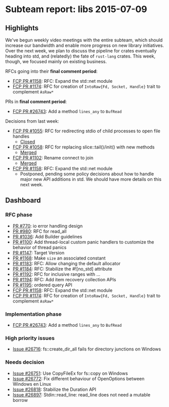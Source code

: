 # Subteam report: libs 2015-07-09

## Highlights

We've begun weekly video meetings with the entire subteam, which should increase
our bandwidth and enable more progress on new library initiatives. Over the next
week, we plan to discuss the pipeline for crates eventually heading into std,
and (relatedly) the fate of `rust-lang` crates. This week, though, we focused
mainly on existing business.

RFCs going into their **final comment period**:

- [FCP PR #1158](https://github.com/rust-lang/rfcs/pull/1158):
  RFC: Expand the std::net module
- [FCP PR #1174](https://github.com/rust-lang/rfcs/pull/1174):
  RFC for creation of `IntoRaw{Fd, Socket, Handle}` trait to complement `AsRaw*`

PRs in **final comment period**:

- [FCP PR  #26743](https://github.com/rust-lang/rust/pull/26743):
  Add a method `lines_any` to `BufRead`

Decisions from last week:

- [FCP PR #1055](https://github.com/rust-lang/rfcs/pull/1055):
  RFC for redirecting stdio of child processes to open file handles
  - [Closed](https://github.com/rust-lang/rfcs/pull/1055#issuecomment-119736323)
- [FCP PR #1058](https://github.com/rust-lang/rfcs/pull/1058):
  RFC for replacing slice::tail()/init() with new methods
  - [Merged](https://github.com/rust-lang/rfcs/pull/1058#issuecomment-119737012)
- [FCP PR #1102](https://github.com/rust-lang/rfcs/pull/1102):
  Rename connect to join
  - [Merged](https://github.com/rust-lang/rfcs/pull/1102#issuecomment-119738931)
- [FCP PR #1158](https://github.com/rust-lang/rfcs/pull/1158):
  RFC: Expand the std::net module
  - Postponed, pending some policy decisions about how to handle major new API
    additions in std. We should have more details on this next week.

## Dashboard

### RFC phase

- [PR #770](https://github.com/rust-lang/rfcs/pull/770):
  io error handling design
- [PR #980](https://github.com/rust-lang/rfcs/pull/980):
  RFC for read_all
- [PR #1036](https://github.com/rust-lang/rfcs/pull/1036):
  Add Builder guidelines
- [PR #1100](https://github.com/rust-lang/rfcs/pull/1100):
  Add thread-local custom panic handlers to customize the behavior of thread panics
- [PR #1147](https://github.com/rust-lang/rfcs/pull/1147):
  Target Version
- [PR #1168](https://github.com/rust-lang/rfcs/pull/1168):
  Make `size` an associated constant
- [PR #1183](https://github.com/rust-lang/rfcs/pull/1183):
  RFC: Allow changing the default allocator
- [PR #1184](https://github.com/rust-lang/rfcs/pull/1184):
  RFC: Stabilize the #![no_std] attribute
- [PR #1192](https://github.com/rust-lang/rfcs/pull/1192):
  RFC for inclusive ranges with ...
- [PR #1194](https://github.com/rust-lang/rfcs/pull/1194):
  RFC: Add item recovery collection APIs
- [PR #1195](https://github.com/rust-lang/rfcs/pull/1195):
  ordered query API
- [FCP PR #1158](https://github.com/rust-lang/rfcs/pull/1158):
  RFC: Expand the std::net module
- [FCP PR #1174](https://github.com/rust-lang/rfcs/pull/1174):
  RFC for creation of `IntoRaw{Fd, Socket, Handle}` trait to complement `AsRaw*`

### Implementation phase

- [FCP PR  #26743](https://github.com/rust-lang/rust/pull/26743):
  Add a method `lines_any` to `BufRead`

### High priority issues

- [Issue #26716](https://github.com/rust-lang/rust/issues/26716):
  fs::create_dir_all fails for directory junctions on Windows

### Needs decision

- [Issue #26751](https://github.com/rust-lang/rust/pull/26751):
  Use CopyFileEx for fs::copy on Windows
- [Issue #26772](https://github.com/rust-lang/rust/pull/26772):
  Fix different behaviour of OpenOptions between Windows en Linux
- [Issue #26818](https://github.com/rust-lang/rust/pull/26818):
  Stabilize the Duration API
- [Issue #26897](https://github.com/rust-lang/rust/pull/26897):
  Stdin::read_line: read_line does not need a mutable borrow

